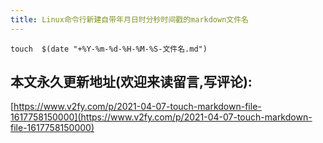 ```yaml
---
title: Linux命令行新建自带年月日时分秒时间戳的markdown文件名
---
```




```
touch  $(date "+%Y-%m-%d-%H-%M-%S-文件名.md")
```



## 本文永久更新地址(欢迎来读留言,写评论):

[https://www.v2fy.com/p/2021-04-07-touch-markdown-file-1617758150000](https://www.v2fy.com/p/2021-04-07-touch-markdown-file-1617758150000)

